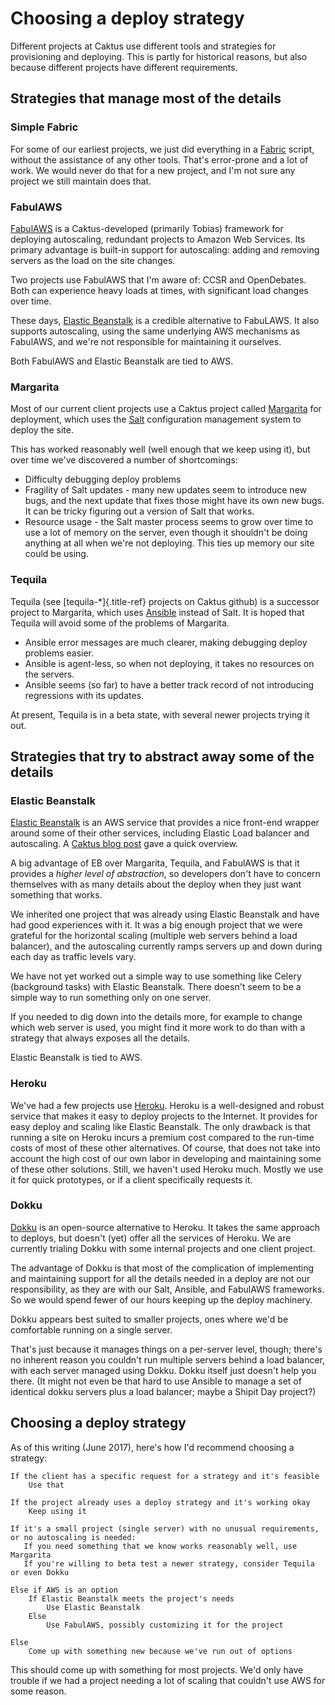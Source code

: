 Choosing a deploy strategy
==========================

Different projects at Caktus use different tools and strategies for
provisioning and deploying. This is partly for historical reasons, but
also because different projects have different requirements.

Strategies that manage most of the details
------------------------------------------

### Simple Fabric

For some of our earliest projects, we just did everything in a
[Fabric](http://www.fabfile.org/) script, without the assistance of any
other tools. That's error-prone and a lot of work. We would never do
that for a new project, and I'm not sure any project we still maintain
does that.

### FabulAWS

[FabulAWS](https://fabulaws.readthedocs.io/en/latest/) is a
Caktus-developed (primarily Tobias) framework for deploying autoscaling,
redundant projects to Amazon Web Services. Its primary advantage is
built-in support for autoscaling: adding and removing servers as the
load on the site changes.

Two projects use FabulAWS that I'm aware of: CCSR and OpenDebates. Both
can experience heavy loads at times, with significant load changes over
time.

These days, [Elastic
Beanstalk](https://aws.amazon.com/elasticbeanstalk/) is a credible
alternative to FabuLAWS. It also supports autoscaling, using the same
underlying AWS mechanisms as FabulAWS, and we're not responsible for
maintaining it ourselves.

Both FabulAWS and Elastic Beanstalk are tied to AWS.

### Margarita

Most of our current client projects use a Caktus project called
[Margarita](http://caktus.github.io/developer-documentation/margarita/margarita.html)
for deployment, which uses the [Salt](https://saltstack.com/)
configuration management system to deploy the site.

This has worked reasonably well (well enough that we keep using it), but
over time we've discovered a number of shortcomings:

-   Difficulty debugging deploy problems
-   Fragility of Salt updates - many new updates seem to introduce new
    bugs, and the next update that fixes those might have its own new
    bugs. It can be tricky figuring out a version of Salt that works.
-   Resource usage - the Salt master process seems to grow over time to
    use a lot of memory on the server, even though it shouldn't be
    doing anything at all when we're not deploying. This ties up memory
    our site could be using.

### Tequila

Tequila (see [tequila-*]{.title-ref} projects on Caktus github) is a
successor project to Margarita, which uses
[Ansible](http://docs.ansible.com/) instead of Salt. It is hoped that
Tequila will avoid some of the problems of Margarita.

-   Ansible error messages are much clearer, making debugging deploy
    problems easier.
-   Ansible is agent-less, so when not deploying, it takes no resources
    on the servers.
-   Ansible seems (so far) to have a better track record of not
    introducing regressions with its updates.

At present, Tequila is in a beta state, with several newer projects
trying it out.

Strategies that try to abstract away some of the details
--------------------------------------------------------

### Elastic Beanstalk

[Elastic Beanstalk](https://aws.amazon.com/elasticbeanstalk/) is an AWS
service that provides a nice front-end wrapper around some of their
other services, including Elastic Load balancer and autoscaling. A
[Caktus blog
post](https://www.caktusgroup.com/blog/2017/03/23/hosting-django-sites-amazon-elastic-beanstalk/)
gave a quick overview.

A big advantage of EB over Margarita, Tequila, and FabulAWS is that it
provides a *higher level of abstraction*, so developers don't have to
concern themselves with as many details about the deploy when they just
want something that works.

We inherited one project that was already using Elastic Beanstalk and
have had good experiences with it. It was a big enough project that we
were grateful for the horizontal scaling (multiple web servers behind a
load balancer), and the autoscaling currently ramps servers up and down
during each day as traffic levels vary.

We have not yet worked out a simple way to use something like Celery
(background tasks) with Elastic Beanstalk. There doesn't seem to be a
simple way to run something only on one server.

If you needed to dig down into the details more, for example to change
which web server is used, you might find it more work to do than with a
strategy that always exposes all the details.

Elastic Beanstalk is tied to AWS.

### Heroku

We've had a few projects use [Heroku](https://heroku.com). Heroku is a
well-designed and robust service that makes it easy to deploy projects
to the Internet. It provides for easy deploy and scaling like Elastic
Beanstalk. The only drawback is that running a site on Heroku incurs a
premium cost compared to the run-time costs of most of these other
alternatives. Of course, that does not take into account the high cost
of our own labor in developing and maintaining some of these other
solutions. Still, we haven't used Heroku much. Mostly we use it for
quick prototypes, or if a client specifically requests it.

### Dokku

[Dokku](http://dokku.viewdocs.io/dokku/) is an open-source alternative
to Heroku. It takes the same approach to deploys, but doesn't (yet)
offer all the services of Heroku. We are currently trialing Dokku with
some internal projects and one client project.

The advantage of Dokku is that most of the complication of implementing
and maintaining support for all the details needed in a deploy are not
our responsibility, as they are with our Salt, Ansible, and FabulAWS
frameworks. So we would spend fewer of our hours keeping up the deploy
machinery.

Dokku appears best suited to smaller projects, ones where we'd be
comfortable running on a single server.

That's just because it manages things on a per-server level, though;
there's no inherent reason you couldn't run multiple servers behind a
load balancer, with each server managed using Dokku. Dokku itself just
doesn't help you there. (It might not even be that hard to use Ansible
to manage a set of identical dokku servers plus a load balancer; maybe a
Shipit Day project?)

Choosing a deploy strategy
--------------------------

As of this writing (June 2017), here's how I'd recommend choosing a
strategy:

``` {.sourceCode .text}
If the client has a specific request for a strategy and it's feasible
    Use that

If the project already uses a deploy strategy and it's working okay
    Keep using it

If it's a small project (single server) with no unusual requirements,
or no autoscaling is needed:
   If you need something that we know works reasonably well, use Margarita
   If you're willing to beta test a newer strategy, consider Tequila or even Dokku

Else if AWS is an option
    If Elastic Beanstalk meets the project's needs
        Use Elastic Beanstalk
    Else
        Use FabulAWS, possibly customizing it for the project

Else
    Come up with something new because we've run out of options
```

This should come up with something for most projects. We'd only have
trouble if we had a project needing a lot of scaling that couldn't use
AWS for some reason.
